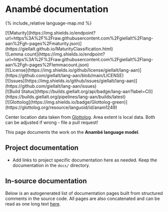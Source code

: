 # Anambé documentation

<div class="twocolumn map" markdown="1">

{% include_relative language-map.md %}

<div class="badges" markdown="1">
[![Maturity](https://img.shields.io/endpoint?url=https%3A%2F%2Fraw.githubusercontent.com%2Fgiellalt%2Flang-aan%2Fgh-pages%2Fmaturity.json)](https://giellalt.github.io/MaturityClassification.html) <br/>
![Lemma count](https://img.shields.io/endpoint?url=https%3A%2F%2Fraw.githubusercontent.com%2Fgiellalt%2Flang-aan%2Fgh-pages%2Flemmacount.json) <br/>
[![License](https://img.shields.io/github/license/giellalt/lang-aan)](https://github.com/giellalt/lang-aan/blob/main/LICENSE) <br/>
[![Issues](https://img.shields.io/github/issues/giellalt/lang-aan)](https://github.com/giellalt/lang-aan/issues) <br/>
[![Build Status](https://builds.giellalt.org/api/badge/lang-aan?label=CI)](https://builds.giellalt.org/pipelines/lang-aan/builds/latest) <br/>
[![Glottolog](https://img.shields.io/badge/Glottolog-green)](https://glottolog.org/resource/languoid/id/anam1249)
</div>

Center location data taken from [Glottolog](https://glottolog.org/). Area extent is local data. Both can be adjusted if wrong - file a pull request!

</div>

This page documents the work on the **Anambé language model**. 

## Project documentation

* Add links to project specific documentation here as needed. Keep the documentation in the `docs/` directory.

## In-source documentation

Below is an autogenerated list of documentation pages built from structured comments in the source code. All pages are also concatenated and can be read as one long text [here](aan.md).
